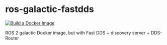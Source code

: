 # ros-galactic-fastdds

[![Build a Docker Image](https://github.com/DominikN/ros-galactic-fastdds/actions/workflows/build_push.yaml/badge.svg)](https://github.com/DominikN/ros-galactic-fastdds/actions/workflows/build_push.yaml)

ROS 2 galactic Docker image, but with Fast DDS + discovery server + DDS-Router
